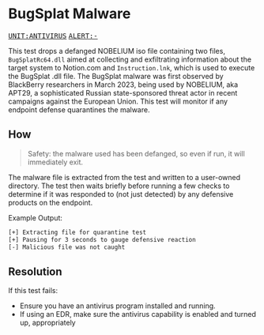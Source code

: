 # BugSplat Malware

<kbd>[UNIT:ANTIVIRUS](https://docs.preludesecurity.com/docs/security-policy#antivirus)</kbd>
<kbd>[ALERT:-](#the-url)</kbd>

This test drops a defanged NOBELIUM iso file containing two files, `BugSplatRc64.dll` aimed at collecting and exfiltrating information about the target system to Notion.com and `Instruction.lnk`, which is used to execute the BugSplat .dll file. The BugSplat malware was first observed by BlackBerry researchers in March 2023, being used by NOBELIUM, aka APT29, a sophisticated Russian state-sponsored threat actor in recent campaigns against the European Union. This test will monitor if any endpoint defense quarantines the malware.

## How

> Safety: the malware used has been defanged, so even if run, it will immediately exit.

The malware file is extracted from the test and written to a user-owned directory. The test then waits briefly before running a few checks to determine if it was responded to (not just detected) by any defensive products on the endpoint.

Example Output:
```bash
[+] Extracting file for quarantine test
[+] Pausing for 3 seconds to gauge defensive reaction
[-] Malicious file was not caught
```

## Resolution

If this test fails:

* Ensure you have an antivirus program installed and running.
* If using an EDR, make sure the antivirus capability is enabled and turned up, appropriately
